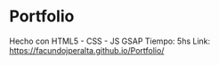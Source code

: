 # Portfolio
Hecho con HTML5 - CSS - JS GSAP
Tiempo: 5hs
Link: https://facundojperalta.github.io/Portfolio/
